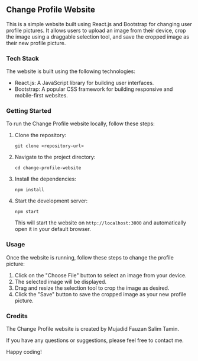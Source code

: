 ## Change Profile Website

This is a simple website built using React.js and Bootstrap for changing user profile pictures. It allows users to upload an image from their device, crop the image using a draggable selection tool, and save the cropped image as their new profile picture.

### Tech Stack

The website is built using the following technologies:

- React.js: A JavaScript library for building user interfaces.
- Bootstrap: A popular CSS framework for building responsive and mobile-first websites.

### Getting Started

To run the Change Profile website locally, follow these steps:

1. Clone the repository:

   ```shell
   git clone <repository-url>
   ```

2. Navigate to the project directory:

   ```shell
   cd change-profile-website
   ```

3. Install the dependencies:

   ```shell
   npm install
   ```

4. Start the development server:

   ```shell
   npm start
   ```

   This will start the website on `http://localhost:3000` and automatically open it in your default browser.

### Usage

Once the website is running, follow these steps to change the profile picture:

1. Click on the "Choose File" button to select an image from your device.
2. The selected image will be displayed.
3. Drag and resize the selection tool to crop the image as desired.
4. Click the "Save" button to save the cropped image as your new profile picture.


### Credits

The Change Profile website is created by Mujadid Fauzan Salim Tamin.

If you have any questions or suggestions, please feel free to contact me.

Happy coding!
